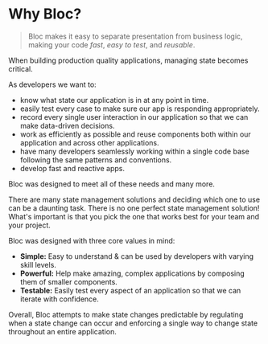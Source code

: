 # Why Bloc?

> Bloc makes it easy to separate presentation from business logic, making your code _fast_, _easy to test_, and _reusable_.

When building production quality applications, managing state becomes critical.

As developers we want to:

- know what state our application is in at any point in time.
- easily test every case to make sure our app is responding appropriately.
- record every single user interaction in our application so that we can make data-driven decisions.
- work as efficiently as possible and reuse components both within our application and across other applications.
- have many developers seamlessly working within a single code base following the same patterns and conventions.
- develop fast and reactive apps.

Bloc was designed to meet all of these needs and many more.

There are many state management solutions and deciding which one to use can be a daunting task. There is no one perfect state management solution! What's important is that you pick the one that works best for your team and your project.

Bloc was designed with three core values in mind:

- **Simple:** Easy to understand & can be used by developers with varying skill levels.
- **Powerful:** Help make amazing, complex applications by composing them of smaller components.
- **Testable:** Easily test every aspect of an application so that we can iterate with confidence.

Overall, Bloc attempts to make state changes predictable by regulating when a state change can occur and enforcing a single way to change state throughout an entire application.
